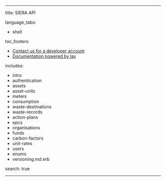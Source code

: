 --- 

title: SIERA API 

language_tabs: 
   - shell

toc_footers: 
   - <a href='mailto:support@sieraglobal.com'>Contact us for a developer account</a> 
   - <a href='https://github.com/lavkumarv'>Documentation powered by lav</a> 

includes: 
   - intro
   - authentication
   - assets
   - asset-units
   - meters
   - consumption
   - waste-destinations
   - waste-records
   - action-plans
   - epcs
   - organisations
   - funds
   - carbon-factors
   - unit-rates
   - users
   - enums
   - versioning.md.erb

search: true 

--- 